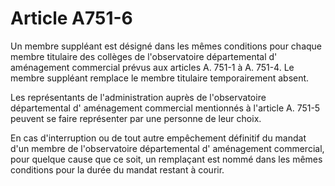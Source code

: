 # Article A751-6

Un membre suppléant est désigné dans les mêmes conditions pour chaque membre titulaire des collèges de l'observatoire départemental d' aménagement commercial prévus aux articles A. 751-1 à A. 751-4. Le membre suppléant remplace le membre titulaire temporairement absent.

Les représentants de l'administration auprès de l'observatoire départemental d' aménagement commercial mentionnés à l'article A. 751-5 peuvent se faire représenter par une personne de leur choix.

En cas d'interruption ou de tout autre empêchement définitif du mandat d'un membre de l'observatoire départemental d' aménagement commercial, pour quelque cause que ce soit, un remplaçant est nommé dans les mêmes conditions pour la durée du mandat restant à courir.
